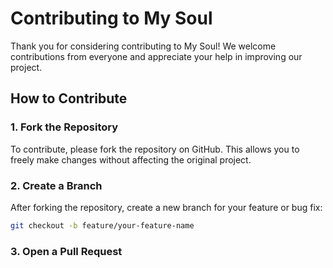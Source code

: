 # Contributing to My Soul

Thank you for considering contributing to My Soul! We welcome contributions from everyone and appreciate your help in improving our project.

## How to Contribute

### 1. Fork the Repository

To contribute, please fork the repository on GitHub. This allows you to freely make changes without affecting the original project.

### 2. Create a Branch

After forking the repository, create a new branch for your feature or bug fix:

```bash
git checkout -b feature/your-feature-name
```

### 3. Open a Pull Request
